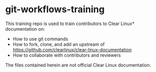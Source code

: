 # git-workflows-training

This training repo is used to train contributors to Clear Linux\* documentation on:

* How to use git commands
* How to fork, clone, and add an upstream of https://github.com/clearlinux/clear-linux-documentation
* How to collaborate with contributors and reviewers

The files contained herein are not official Clear Linux documentation. 

